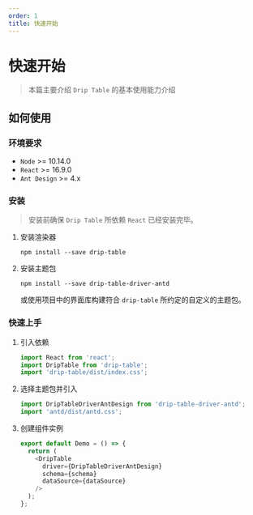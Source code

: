 ```yaml
---
order: 1
title: 快速开始
---
```


# 快速开始

> 本篇主要介绍 `Drip Table` 的基本使用能力介绍

## 如何使用

### 环境要求

- `Node` >= 10.14.0
- `React` >= 16.9.0
- `Ant Design` >= 4.x

### 安装

> 安装前确保 `Drip Table` 所依赖 `React` 已经安装完毕。

1. 安装渲染器

    ```shell
    npm install --save drip-table
    ```

2. 安装主题包

    ```shell
    npm install --save drip-table-driver-antd
    ```

    或使用项目中的界面库构建符合 `drip-table` 所约定的自定义的主题包。

### 快速上手

1. 引入依赖

    ```js
    import React from 'react';
    import DripTable from 'drip-table';
    import 'drip-table/dist/index.css';
    ```

2. 选择主题包并引入

    ```js
    import DripTableDriverAntDesign from 'drip-table-driver-antd';
    import 'antd/dist/antd.css';
    ```

3. 创建组件实例

    ```js
    export default Demo = () => {
      return (
        <DripTable
          driver={DripTableDriverAntDesign}
          schema={schema}
          dataSource={dataSource}
        />
      );
    };
    ```
